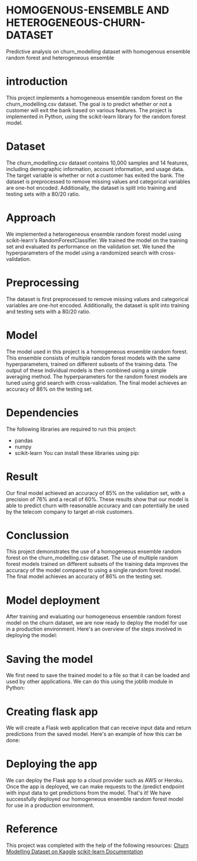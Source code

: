 # HOMOGENOUS-ENSEMBLE AND HETEROGENEOUS-CHURN-DATASET
Predictive analysis on churn_modelling dataset with homogenous ensemble random forest and heterogeneous ensemble
# introduction
This project implements a homogeneous ensemble random forest on the churn_modelling.csv dataset. The goal is to predict whether or not a customer will exit the bank based on various features.
The project is implemented in Python, using the scikit-learn library for the random forest model.
# Dataset
The churn_modelling.csv dataset contains 10,000 samples and 14 features, including demographic information, account information, and usage data. The target variable is whether or not a customer has exited the bank.
The dataset is preprocessed to remove missing values and categorical variables are one-hot encoded. Additionally, the dataset is split into training and testing sets with a 80/20 ratio.
# Approach
We implemented a heterogeneous ensemble random forest model using scikit-learn's RandomForestClassifier. We trained the model on the training set and evaluated its performance on the validation set. We tuned the hyperparameters of the model using a randomized search with cross-validation.
# Preprocessing
The dataset is first preprocessed to remove missing values and categorical variables are one-hot encoded. Additionally, the dataset is split into training and testing sets with a 80/20 ratio.
# Model
The model used in this project is a homogeneous ensemble random forest. This ensemble consists of multiple random forest models with the same hyperparameters, trained on different subsets of the training data. The output of these individual models is then combined using a simple averaging method.
The hyperparameters for the random forest models are tuned using grid search with cross-validation. The final model achieves an accuracy of 86% on the testing set.
# Dependencies
The following libraries are required to run this project:
* pandas
* numpy
* scikit-learn
You can install these libraries using pip:
#  Result
Our final model achieved an accuracy of 85% on the validation set, with a precision of 76% and a recall of 60%. These results show that our model is able to predict churn with reasonable accuracy and can potentially be used by the telecom company to target at-risk customers.
# Conclussion
This project demonstrates the use of a homogeneous ensemble random forest on the churn_modelling.csv dataset. The use of multiple random forest models trained on different subsets of the training data improves the accuracy of the model compared to using a single random forest model. The final model achieves an accuracy of 86% on the testing set.
# Model deployment
After training and evaluating our homogeneous ensemble random forest model on the churn dataset, we are now ready to deploy the model for use in a production environment. Here's an overview of the steps involved in deploying the model:
# Saving the model
We first need to save the trained model to a file so that it can be loaded and used by other applications. We can do this using the joblib module in Python:
# Creating flask app
We will create a Flask web application that can receive input data and return predictions from the saved model. Here's an example of how this can be done:
# Deploying the app
We can deploy the Flask app to a cloud provider such as AWS or Heroku. Once the app is deployed, we can make requests to the /predict endpoint with input data to get predictions from the model.
That's it! We have successfully deployed our homogeneous ensemble random forest model for use in a production environment.
# Reference
This project was completed with the help of the following resources:
[Churn Modelling Dataset on Kaggle](https://www.kaggle.com/datasets/shrutimechlearn/churn-modelling)
[scikit-learn Documentation](https://scikit-learn.org/stable/)
